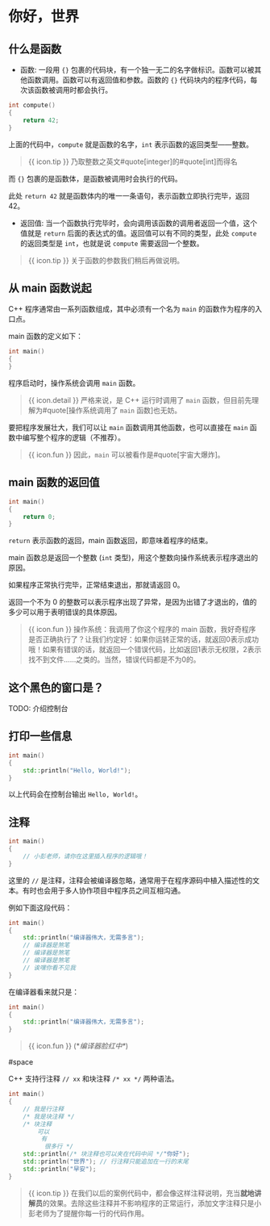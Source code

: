 # 你好，世界

## 什么是函数

* 函数: 一段用 `{}` 包裹的代码块，有一个独一无二的名字做标识。函数可以被其他函数调用。函数可以有返回值和参数。函数的 `{}` 代码块内的程序代码，每次该函数被调用时都会执行。

```cpp
int compute()
{
    return 42;
}
```

上面的代码中，`compute` 就是函数的名字，`int` 表示函数的返回类型——整数。

> {{ icon.tip }} 乃取整数之英文#quote[integer]的#quote[int]而得名

而 `{}` 包裹的是函数体，是函数被调用时会执行的代码。

此处 `return 42` 就是函数体内的唯一一条语句，表示函数立即执行完毕，返回 42。

* 返回值: 当一个函数执行完毕时，会向调用该函数的调用者返回一个值，这个值就是 `return` 后面的表达式的值。返回值可以有不同的类型，此处 `compute` 的返回类型是 `int`，也就是说 `compute` 需要返回一个整数。

> {{ icon.tip }} 关于函数的参数我们稍后再做说明。

## 从 main 函数说起

C++ 程序通常由一系列函数组成，其中必须有一个名为 `main` 的函数作为程序的入口点。

main 函数的定义如下：

```cpp
int main()
{
}
```

程序启动时，操作系统会调用 `main` 函数。

> {{ icon.detail }} 严格来说，是 C++ 运行时调用了 `main` 函数，但目前先理解为#quote[操作系统调用了 `main` 函数]也无妨。

要把程序发展壮大，我们可以让 `main` 函数调用其他函数，也可以直接在 `main` 函数中编写整个程序的逻辑（不推荐）。

> {{ icon.fun }} 因此，`main` 可以被看作是#quote[宇宙大爆炸]。

## main 函数的返回值

```cpp
int main()
{
    return 0;
}
```

`return` 表示函数的返回，main 函数返回，即意味着程序的结束。

main 函数总是返回一个整数 (`int` 类型)，用这个整数向操作系统表示程序退出的原因。

如果程序正常执行完毕，正常结束退出，那就请返回 0。

返回一个不为 0 的整数可以表示程序出现了异常，是因为出错了才退出的，值的多少可以用于表明错误的具体原因。

> {{ icon.fun }} 
    操作系统：我调用了你这个程序的 main 函数，我好奇程序是否正确执行了？让我们约定好：如果你运转正常的话，就返回0表示成功哦！如果有错误的话，就返回一个错误代码，比如返回1表示无权限，2表示找不到文件……之类的。当然，错误代码都是不为0的。


## 这个黑色的窗口是？

TODO: 介绍控制台

## 打印一些信息

```cpp
int main()
{
    std::println("Hello, World!");
}
```

以上代码会在控制台输出 `Hello, World!`。

## 注释

```cpp
int main()
{
    // 小彭老师，请你在这里插入程序的逻辑哦！
}
```

这里的 `//` 是注释，注释会被编译器忽略，通常用于在程序源码中植入描述性的文本。有时也会用于多人协作项目中程序员之间互相沟通。

例如下面这段代码：

```cpp
int main()
{
    std::println("编译器伟大，无需多言");
    // 编译器是煞笔
    // 编译器是煞笔
    // 编译器是煞笔
    // 诶嘿你看不见我
}
```

在编译器看来就只是：

```cpp
int main()
{
    std::println("编译器伟大，无需多言");
}
```

> {{ icon.fun }} 
(\**编译器脸红中\**)


#space

C++ 支持行注释 `// xx` 和块注释 `/* xx */` 两种语法。

```cpp
int main()
{
    // 我是行注释
    /* 我是块注释 */
    /* 块注释
        可以
         有
          很多行 */
    std::println(/* 块注释也可以夹在代码中间 */"你好");
    std::println("世界"); // 行注释只能追加在一行的末尾
    std::println("早安");
}
```

> {{ icon.tip }} 
    在我们以后的案例代码中，都会像这样注释说明，充当**就地讲解员**的效果。去除这些注释并不影响程序的正常运行，添加文字注释只是小彭老师为了提醒你每一行的代码作用。

